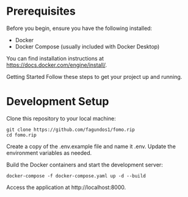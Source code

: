 # Prerequisites

Before you begin, ensure you have the following installed:

- Docker
- Docker Compose (usually included with Docker Desktop)

You can find installation instructions at https://docs.docker.com/engine/install/.

Getting Started
Follow these steps to get your project up and running.

# Development Setup

Clone this repository to your local machine:

    git clone https://github.com/fagundos1/fomo.rip
    cd fomo.rip

Create a copy of the .env.example file and name it .env. Update the environment variables as needed.

Build the Docker containers and start the development server:

    docker-compose -f docker-compose.yaml up -d --build

Access the application at http://localhost:8000.
